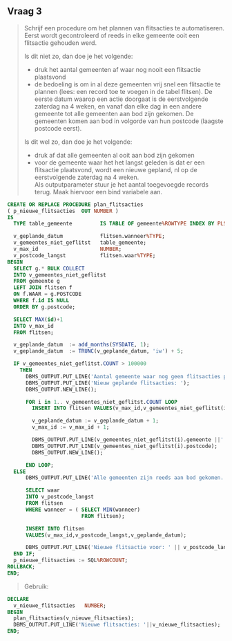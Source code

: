 ## Vraag 3

> Schrijf een procedure om het plannen van flitsacties te automatiseren.  
> Eerst wordt gecontroleerd of reeds in elke gemeente ooit een flitsactie gehouden werd.
>
> Is dit niet zo, dan doe je het volgende:
>
> * druk het aantal gemeenten af waar nog nooit een flitsactie plaatsvond
> * de bedoeling is om in al deze gemeenten vrij snel een flitsactie te plannen \(lees:
>   een record toe te voegen in de tabel flitsen\). De eerste datum waarop een actie
>   doorgaat is de eerstvolgende zaterdag na 4 weken, en vanaf dan elke dag in een
>   andere gemeente tot alle gemeenten aan bod zijn gekomen. De gemeenten komen
>   aan bod in volgorde van hun postcode \(laagste postcode eerst\).  
>
> Is dit wel zo, dan doe je het volgende:
>
> * druk af dat alle gemeenten al ooit aan bod zijn gekomen
> * voor de gemeente waar het het langst geleden is dat er een flitsactie plaatsvond,
>   wordt een nieuwe gepland, nl op de eerstvolgende zaterdag na 4 weken.  
>   Als outputparameter stuur je het aantal toegevoegde records terug.
>   Maak hiervoor een bind variabele aan.

```sql
CREATE OR REPLACE PROCEDURE plan_flitsacties
( p_nieuwe_flitsacties  OUT NUMBER )
IS
  TYPE table_gemeente         IS TABLE OF gemeente%ROWTYPE INDEX BY PLS_INTEGER;

  v_geplande_datum            flitsen.wanneer%TYPE;
  v_gemeentes_niet_geflitst   table_gemeente;
  v_max_id                    NUMBER;
  v_postcode_langst           flitsen.waar%TYPE;
BEGIN
  SELECT g.* BULK COLLECT
  INTO v_gemeentes_niet_geflitst
  FROM gemeente g
  LEFT JOIN flitsen f
  ON f.WAAR = g.POSTCODE
  WHERE f.id IS NULL
  ORDER BY g.postcode;

  SELECT MAX(id)+1
  INTO v_max_id
  FROM flitsen;

  v_geplande_datum  := add_months(SYSDATE, 1);
  v_geplande_datum  := TRUNC(v_geplande_datum, 'iw') + 5;

  IF v_gemeentes_niet_geflitst.COUNT > 100000
    THEN      
      DBMS_OUTPUT.PUT_LINE('Aantal gemeente waar nog geen flitsacties plaatsvonden: ' || v_gemeentes_niet_geflitst.COUNT);
      DBMS_OUTPUT.PUT_LINE('Nieuw geplande flitsacties: ');
      DBMS_OUTPUT.NEW_LINE();

      FOR i in 1.. v_gemeentes_niet_geflitst.COUNT LOOP        
        INSERT INTO flitsen VALUES(v_max_id,v_gemeentes_niet_geflitst(i).postcode,v_geplande_datum);

        v_geplande_datum := v_geplande_datum + 1;
        v_max_id := v_max_id + 1;

        DBMS_OUTPUT.PUT_LINE(v_gemeentes_niet_geflitst(i).gemeente ||' '|| v_geplande_datum);
        DBMS_OUTPUT.PUT_LINE(v_gemeentes_niet_geflitst(i).postcode);
        DBMS_OUTPUT.NEW_LINE();

      END LOOP;
  ELSE
      DBMS_OUTPUT.PUT_LINE('Alle gemeenten zijn reeds aan bod gekomen.');

      SELECT waar
      INTO v_postcode_langst
      FROM flitsen
      WHERE wanneer = ( SELECT MIN(wanneer)
                        FROM flitsen);

      INSERT INTO flitsen
      VALUES(v_max_id,v_postcode_langst,v_geplande_datum);

      DBMS_OUTPUT.PUT_LINE('Nieuwe flitsactie voor: ' || v_postcode_langst || ' op '|| v_geplande_datum);
  END IF;
  p_nieuwe_flitsacties := SQL%ROWCOUNT;
ROLLBACK;
END;
```

> Gebruik:

```sql
DECLARE
  v_nieuwe_flitsacties   NUMBER;
BEGIN
  plan_flitsacties(v_nieuwe_flitsacties);
  DBMS_OUTPUT.PUT_LINE('Nieuwe flitsacties: '||v_nieuwe_flitsacties);
END;
```



